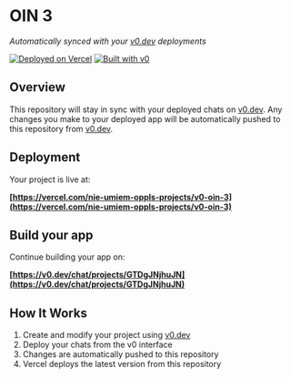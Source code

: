 # OIN 3

*Automatically synced with your [v0.dev](https://v0.dev) deployments*

[![Deployed on Vercel](https://img.shields.io/badge/Deployed%20on-Vercel-black?style=for-the-badge&logo=vercel)](https://vercel.com/nie-umiem-oppls-projects/v0-oin-3)
[![Built with v0](https://img.shields.io/badge/Built%20with-v0.dev-black?style=for-the-badge)](https://v0.dev/chat/projects/GTDgJNjhuJN)

## Overview

This repository will stay in sync with your deployed chats on [v0.dev](https://v0.dev).
Any changes you make to your deployed app will be automatically pushed to this repository from [v0.dev](https://v0.dev).

## Deployment

Your project is live at:

**[https://vercel.com/nie-umiem-oppls-projects/v0-oin-3](https://vercel.com/nie-umiem-oppls-projects/v0-oin-3)**

## Build your app

Continue building your app on:

**[https://v0.dev/chat/projects/GTDgJNjhuJN](https://v0.dev/chat/projects/GTDgJNjhuJN)**

## How It Works

1. Create and modify your project using [v0.dev](https://v0.dev)
2. Deploy your chats from the v0 interface
3. Changes are automatically pushed to this repository
4. Vercel deploys the latest version from this repository